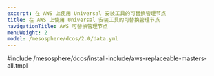 ```yaml
---
excerpt: 在 AWS 上使用 Universal 安装工具的可替换管理节点
title: 在 AWS 上使用 Universal 安装工具的可替换管理节点
navigationTitle: AWS 可替换管理节点
menuWeight: 2
model: /mesosphere/dcos/2.0/data.yml
---
```


#include /mesosphere/dcos/install-include/aws-replaceable-masters-all.tmpl
